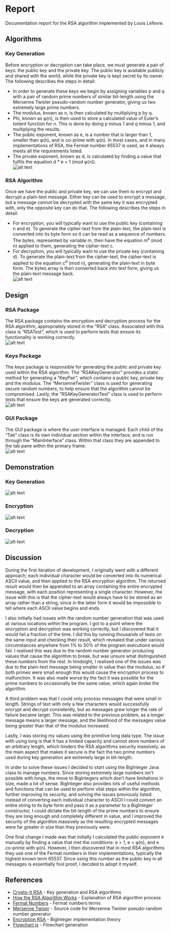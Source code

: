 # Report
Documentation report for the RSA algorithm implemented by Louis Lefevre.

## Algorithms
### Key Generation
Before encryption or decryption can take place, we must generate a pair of keys: the public key and the private key. The public key is available publicly and shared with the world, while the private key is kept secret by its owner. The following describes the steps in detail:
- In order to generate these keys we begin by assigning variables p and q with a pair of random prime numbers of similar bit-length using the Mersenne Twister pseudo-random number generator, giving us two extremely large prime numbers. 
- The modulus, known as n, is then calculated by multiplying p by q.
- Phi, known as φ(n), is then used to store a calculated value of Euler’s totient function for n. This is done by doing p minus 1 and q minus 1, and multiplying the results.
- The public exponent, known as e, is a number that is larger than 1, smaller than φ(n), and is co-prime with φ(n). In most cases, and in many implementations of RSA, the Fermat number 65537 is used, as it always meets all the requirements listed.
- The private exponent, known as d, is calculated by finding a value that fulfils the equation d * e = 1 (mod φ(n)).  
![alt text](images/key-generation.png "Key Generation Algorithm")

### RSA Algorithm
Once we have the public and private key, we can use them to encrypt and decrypt a plain-text message. Either key can be used to encrypt a message, but a message cannot be decrypted with the same key it was encrypted with, only the opposite key can do that. The following describes the steps in detail:
- For encryption, you will typically want to use the public key (containing n and e). To generate the cipher-text from the plain-text, the plain-text is converted into its byte form so it can be read as a sequence of numbers. The bytes, represented by variable m, then have the equation m<sup>e</sup> (mod n) applied to them, generating the cipher-text c.
- For decryption, you will typically want to use the private key (containing d). To generate the plain-text from the cipher-text, the cipher-text is applied to the equation c<sup>d</sup> (mod n), generating the plain-text in byte form. The bytes array is then converted back into text form, giving us the plain-text message back.  
![alt text](images/rsa-algorithm.png "RSA Algorithm")

## Design
### RSA Package
The RSA package contains the encryption and decryption process for the RSA algorithm, appropriately stored in the “RSA” class. Associated with this class is “RSATest”, which is used to perform tests that ensure its functionality is working correctly.  
![alt text](images/package-encryption.png "Encryption Package")

### Keys Package
The keys package is responsible for generating the public and private key used within the RSA algorithm. The “RSAKeyGenerator” provides a static method for generating a “KeyPair”, which contains a public key, private key and the modulus. The “MersenneTwister” class is used for generating secure random numbers, to help ensure that the algorithm cannot be compromised. Lastly, the “RSAKeyGeneratorTest” class is used to perform tests that ensure the keys are generated correctly.  
![alt text](images/package-keys.png "Keys Package")

### GUI Package
The GUI package is where the user interface is managed. Each child of the “Tab” class is its own individual section within the interface, and is run through the “MainInterface” class. Within that class they are appended to the tab pane within the primary frame.  
![alt text](images/package-gui.png "GUI Package")

## Demonstration
### Key Generation
![alt text](images/key-generation-demonstration.png "Key Generation Demonstration")

### Encryption
![alt text](images/encryption-demonstration.png "Encryption Demonstration")

### Decryption
![alt text](images/decryption-demonstration.png "Decryption Demonstration")

## Discussion
During the first iteration of development, I originally went with a different approach; each individual character would be converted into its numerical ASCII value, and then applied to the RSA encryption algorithm. The returned result would then be appended to an array containing the entire encrypted message, with each position representing a single character. However, the issue with this is that the cipher-text would always have to be stored as an array rather than a string, since in the latter form it would be impossible to tell where each ASCII value begins and ends.

I also initially had issues with the random number generation that was used at various locations within the program. I got to a point where the encryption and decryption was working correctly, but I discovered that it would fail a fraction of the time. I did this by running thousands of tests on the same input and checking their result, which revealed that under various circumstances anywhere from 1% to 50% of the program executions would fail. I realised this was due to the random number generator producing values that cause the algorithm to break, but was unsure what distinguished these numbers from the rest. In hindsight, I realised one of the issues was due to the plain-text message being smaller in value than the modulus, so if both primes were small enough this would cause the encryption process to malfunction. It was also made worse by the fact it was possible for the prime numbers to occasionally be the same value, which again broke the algorithm.

A third problem was that I could only process messages that were small in length. Strings of text with only a few characters would successfully encrypt and decrypt consistently, but as messages grew longer the rate of failure became larger. This was related to the previous problem, as a longer message means a larger message, and the likelihood of the messages value being greater than that of the modulus increased.

Lastly, I was storing my values using the primitive long data type. The issue with using long is that it has a limited capacity and cannot store numbers of an arbitrary length, which hinders the RSA algorithms security massively, as the main aspect that makes it secure is the fact the two prime numbers used during key generation are extremely large in bit-length. 

In order to solve these issues I decided to start using the BigInteger Java class to manage numbers. Since storing extremely large numbers isn’t possible with longs, the move to BigIntegers which don’t have limitations in size, made a lot of sense. BigInteger also provides lots of useful methods and functions that can be used to perform vital steps within the algorithm, further improving its security, and solving the issues previously listed: instead of converting each individual character to ASCII I could convert an entire string to its byte form and pass it as a parameter to a BigInteger constructor, I could dictate the bit-length of the prime numbers to ensure they are long enough and completely different in value, and I improved the security of the algorithm massively as the resulting encrypted messages were far greater in size than they previously were.

One final change I made was that initially I calculated the public exponent e manually by finding a value that met the conditions: e > 1, e < φ(n), and e co-prime with φ(n). However, I then discovered that in most RSA algorithms they use one of the Fermat numbers in their implementations, typically the highest known term 65537. Since using this number as the public key in all messages is essentially fool proof, I decided to adopt it myself.



## References
- [Crypto-It RSA](http://www.crypto-it.net/eng/asymmetric/rsa.html) - Key generation and RSA algorithms
- [How the RSA Algorithm Works](https://www.youtube.com/watch?v=Z8M2BTscoD4) - Explanation of RSA algorithm process
- [Fermat Numbers](https://en.wikipedia.org/wiki/Fermat_number) - Fermat numbers terms
- [Mersenne Twiser](https://cs.gmu.edu/~sean/research/mersenne/MersenneTwisterFast.java) - Source code for Mersenne Twister pseudo-random number generator
- [Encryption RSA](https://jeremykun.com/2011/07/29/encryption-rsa/) - BigInteger implementation theory
- [Flowchart.js](http://flowchart.js.org/) - Flowchart generation
